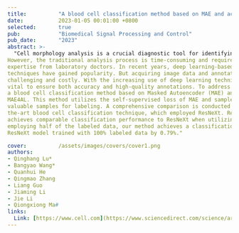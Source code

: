 ```yaml
---
title:          "A blood cell classification method based on MAE and active learning"
date:           2023-01-05 00:01:00 +0800
selected:       true
pub:            "Biomedical Signal Processing and Control"
pub_date:       "2023"
abstract: >-
  "Cell morphology analysis is a crucial diagnostic tool for identifying blood diseases, including acute leukemia.
However, the traditional analysis process is time-consuming and requires significant investment in labor and 
expertise from laboratory doctors. In recent years, deep learning-based automatic blood cell classification 
techniques have gained popularity. But acquiring image data and annotations in the medical field is often 
challenging and costly. With the increasing use of deep learning techniques in clinical practice, it has become 
vital to ensure both accuracy and high-quality annotations. To address these challenges, this paper proposes 
a blood cell classification method based on Masked Autoencoder (MAE) and active learning (AL), namely 
MAE4AL. This method utilizes the self-supervised loss of MAE and sample uncertainty to select the most 
valuable samples for labeling. A comprehensive comparison is conducted between our method and the state-of-
the-art blood cell classification technique, which employed ResNeXt. Remarkably, our proposed approach 
achieves comparable classification performance to ResNeXt when utilizing only 20% of the labeled data. When 
employing half of the labeled data, our method achieves a classification accuracy of 96.36%, surpassing the 
ResNeXt model trained with 100% labeled data by 0.79%."

cover:          /assets/images/covers/cover1.png
authors:
- Qinghang Lu*
- Bangyao Wang*
- Quanhui He
- Qingmao Zhang
- Liang Guo
- Jiaming Li
- Jie Li
- Qiongxiong Ma#
links:
  Link: [https://www.cell.com](https://www.sciencedirect.com/science/article/abs/pii/S1746809423012466)
---
```

